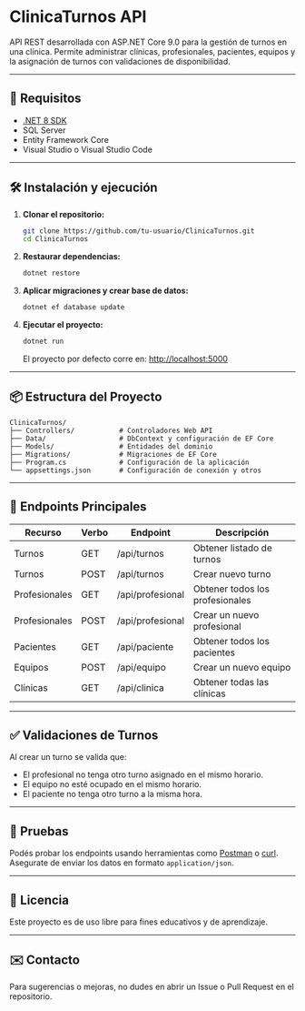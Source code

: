 # ClinicaTurnos API

API REST desarrollada con ASP.NET Core 9.0 para la gestión de turnos en una clínica. Permite administrar clínicas, profesionales, pacientes, equipos y la asignación de turnos con validaciones de disponibilidad.

---

## 🚀 Requisitos

- [.NET 8 SDK](https://dotnet.microsoft.com/en-us/download)
- SQL Server
- Entity Framework Core
- Visual Studio o Visual Studio Code

---

## 🛠️ Instalación y ejecución

1. **Clonar el repositorio:**

   ```bash
   git clone https://github.com/tu-usuario/ClinicaTurnos.git
   cd ClinicaTurnos
   ```

2. **Restaurar dependencias:**

   ```bash
   dotnet restore
   ```

3. **Aplicar migraciones y crear base de datos:**

   ```bash
   dotnet ef database update
   ```

4. **Ejecutar el proyecto:**

   ```bash
   dotnet run
   ```

   El proyecto por defecto corre en: [http://localhost:5000](http://localhost:5000)

---

## 📦 Estructura del Proyecto

```
ClinicaTurnos/
├── Controllers/           # Controladores Web API
├── Data/                  # DbContext y configuración de EF Core
├── Models/                # Entidades del dominio
├── Migrations/            # Migraciones de EF Core
├── Program.cs             # Configuración de la aplicación
└── appsettings.json       # Configuración de conexión y otros
```

---

## 📌 Endpoints Principales

| Recurso     | Verbo  | Endpoint              | Descripción                             |
|-------------|--------|-----------------------|-----------------------------------------|
| Turnos      | GET    | /api/turnos           | Obtener listado de turnos               |
| Turnos      | POST   | /api/turnos           | Crear nuevo turno                       |
| Profesionales | GET  | /api/profesional      | Obtener todos los profesionales         |
| Profesionales | POST | /api/profesional      | Crear un nuevo profesional              |
| Pacientes   | GET    | /api/paciente         | Obtener todos los pacientes             |
| Equipos     | POST   | /api/equipo           | Crear un nuevo equipo                   |
| Clínicas    | GET    | /api/clinica          | Obtener todas las clínicas              |

---

## ✅ Validaciones de Turnos

Al crear un turno se valida que:

- El profesional no tenga otro turno asignado en el mismo horario.
- El equipo no esté ocupado en el mismo horario.
- El paciente no tenga otro turno a la misma hora.

---

## 🧪 Pruebas

Podés probar los endpoints usando herramientas como [Postman](https://www.postman.com/) o [curl](https://curl.se/).  
Asegurate de enviar los datos en formato `application/json`.

---

## 📝 Licencia

Este proyecto es de uso libre para fines educativos y de aprendizaje.

---

## ✉️ Contacto

Para sugerencias o mejoras, no dudes en abrir un Issue o Pull Request en el repositorio.
